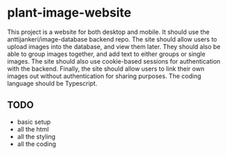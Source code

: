# plant-image-website

This project is a website for both desktop and mobile. It should use the anttijankeri/image-database backend repo. The site should allow users to upload images into the database, and view them later. They should also be able to group images together, and add text to either groups or single images. The site should also use cookie-based sessions for authentication with the backend. Finally, the site should allow users to link their own images out without authentication for sharing purposes. The coding language should be Typescript.

## TODO

* basic setup
* all the html
* all the styling
* all the coding
